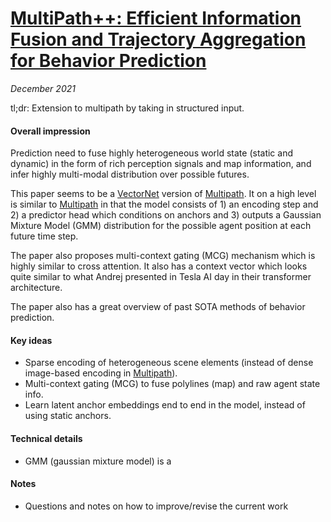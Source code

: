# [MultiPath++: Efficient Information Fusion and Trajectory Aggregation for Behavior Prediction](https://arxiv.org/abs/2111.14973)

_December 2021_

tl;dr: Extension to multipath by taking in structured input.

#### Overall impression
Prediction need to fuse highly heterogeneous world state (static and dynamic) in the form of rich perception signals and map information, and infer highly multi-modal distribution over possible futures. 

This paper seems to be a [VectorNet](vectorNet.md) version of [Multipath](multipath.md). It on a high level is similar to [Multipath](multipath.md) in that the model consists of 1) an encoding step and 2) a predictor head which conditions on anchors and 3) outputs a Gaussian Mixture Model (GMM) distribution for the possible agent position at each future time step.

The paper also proposes multi-context gating (MCG) mechanism which is highly similar to cross attention. It also has a context vector which looks quite similar to what Andrej presented in Tesla AI day in their transformer architecture. 

The paper also has a great overview of past SOTA methods of behavior prediction.

#### Key ideas
- Sparse encoding of heterogeneous scene elements (instead of dense image-based encoding in [Multipath](multipath.md)).
- Multi-context gating (MCG) to fuse polylines (map) and raw agent state info.
- Learn latent anchor embeddings end to end in the model, instead of using static anchors. 

#### Technical details
- GMM (gaussian mixture model) is a 

#### Notes
- Questions and notes on how to improve/revise the current work
